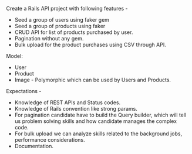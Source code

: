 Create a Rails API project with following features -
- Seed a group of users using faker gem
- Seed a group of products using faker
- CRUD API for list of products purchased by user.
- Pagination without any gem.
- Bulk upload for the product purchases using CSV through API.

Model:
- User
- Product
- Image - Polymorphic which can be used by Users and Products.

Expectations -
- Knowledge of REST APIs and Status codes.
- Knowledge of Rails convention like strong params.
- For pagination candidate have to build the Query builder, which will tell us problem solving skills and how candidate manages the complex code.
- For bulk upload we can analyze skills related to the background jobs, performance considerations.
- Documentation.
